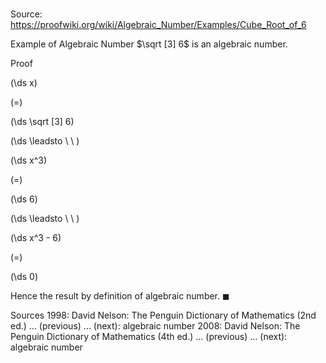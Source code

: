 # 

Source: https://proofwiki.org/wiki/Algebraic_Number/Examples/Cube_Root_of_6

Example of Algebraic Number
$\sqrt [3] 6$ is an algebraic number.


Proof













\(\ds x\)

\(=\)







\(\ds \sqrt [3] 6\)














\(\ds \leadsto \ \ \)





\(\ds x^3\)

\(=\)







\(\ds 6\)














\(\ds \leadsto \ \ \)





\(\ds x^3 - 6\)

\(=\)







\(\ds 0\)









Hence the result by definition of algebraic number.
$\blacksquare$


Sources
1998: David Nelson: The Penguin Dictionary of Mathematics (2nd ed.) ... (previous) ... (next): algebraic number
2008: David Nelson: The Penguin Dictionary of Mathematics (4th ed.) ... (previous) ... (next): algebraic number




